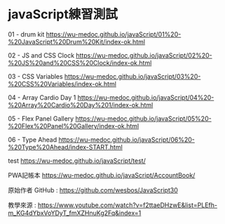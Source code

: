 # javaScript練習測試



01 - drum kit
https://wu-medoc.github.io/javaScript/01%20-%20JavaScript%20Drum%20Kit/index-ok.html
  
02 - JS and CSS Clock
https://wu-medoc.github.io/javaScript/02%20-%20JS%20and%20CSS%20Clock/index-ok.html
  
03 - CSS Variables
https://wu-medoc.github.io/javaScript/03%20-%20CSS%20Variables/index-ok.html
  
04 - Array Cardio Day 1
https://wu-medoc.github.io/javaScript/04%20-%20Array%20Cardio%20Day%201/index-ok.html
  
05 - Flex Panel Gallery
https://wu-medoc.github.io/javaScript/05%20-%20Flex%20Panel%20Gallery/index-ok.html

06 - Type Ahead
https://wu-medoc.github.io/javaScript/06%20-%20Type%20Ahead/index-START.html

test 
https://wu-medoc.github.io/javaScript/test/

PWA記帳本
https://wu-medoc.github.io/javaScript/AccountBook/

原始作者 GitHub : https://github.com/wesbos/JavaScript30

教學來源 : https://www.youtube.com/watch?v=f2ttaeDHzwE&list=PLEfh-m_KG4dYbxVoYDyT_fmXZHnuKg2Fq&index=1
